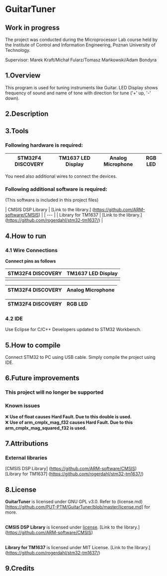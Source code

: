 # GuitarTuner

## Work in progress

The project was conducted during the Microprocessor Lab course held by the Institute of Control and Information Engineering, Poznan University of Technology.

Supervisor: Marek Kraft/Michał Fularz/Tomasz Mańkowski/Adam Bondyra

## 1.Overview
This program is used for tuning instruments like Guitar. 
LED Display shows frequency of sound and name of tone with direction for tune ('+' up, '-' down).

## 2.Description

## 3.Tools
### Following hardware is required:

| STM32F4 DISCOVERY | TM1637 LED Display | Analog Microphone | RGB LED |
| --- | --- | --- | --- |

You need also additional wires to connect the devices.

### Following additional software is required:
(This software is included in this project files) <br/>

| CMSIS DSP Library | [Link to the library.] (https://github.com/ARM-software/CMSIS) |
| --- |
| Library for TM1637 | [Link to the library.] (https://github.com/rogerdahl/stm32-tm1637/) |

## 4.How to run
### 4.1 Wire Connections 
**Connect pins as follows**
<br/>

| STM32F4 DISCOVERY | TM1637 LED Display | 
| ----------------- | ------------------ |
|                   |                    |

| STM32F4 DISCOVERY | Analog Microphone |
| ----------------- | ------------------ |

| STM32F4 DISCOVERY | RGB LED |
| ----------------- | ------------------ |



### 4.2 IDE
Use Eclipse for C/C++ Developers updated to STM32 Workbench.

## 5.How to compile
Connect STM32 to PC using USB cable. Simply compile the project using IDE.

## 6.Future improvements
### This project will no longer be supported

### Known issues
:x: **Use of float causes Hard Fault. Due to this double is used.**<br/>
:x: **Use of arm_cmplx_mag_f32 causes Hard Fault. Due to this arm_cmplx_mag_squared_f32 is used.** <br/>

## 7.Attributions
### External libraries
[CMSIS DSP Library] (https://github.com/ARM-software/CMSIS) <br/>
[Library for TM1637] (https://github.com/rogerdahl/stm32-tm1637/) <br/>

## 8.License
**GuitarTuner** is licensed under GNU GPL v3.0. Refer to (license.md)[https://github.com/PUT-PTM/GuitarTuner/blob/master/license.md] for more. <br/><br/>

**CMSIS DSP Library** is licensed under [license](https://github.com/ARM-software/CMSIS/blob/master/CMSIS/DSP_Lib/license.txt).
[Link to the library.] (https://github.com/ARM-software/CMSIS) <br/><br/>

**Library for TM1637** is licensed under MIT License. 
[Link to the library.] (https://github.com/rogerdahl/stm32-tm1637/) <br/>

## 9.Credits


